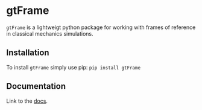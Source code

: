 # gtFrame
```gtFrame``` is a lightweigt python package for working with frames of reference in classical mechanics simulations.

## Installation

To install ```gtFrame``` simply use pip:
```pip install gtFrame```

## Documentation

Link to the [docs](https://gtframe.readthedocs.io/en/stable/).
